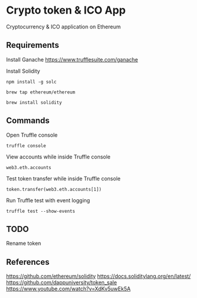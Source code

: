 # Crypto token & ICO App

Cryptocurrency & ICO application on Ethereum

## Requirements

Install Ganache
https://www.trufflesuite.com/ganache

Install Solidity
```
npm install -g solc
```
```
brew tap ethereum/ethereum
```
```
brew install solidity
```

## Commands

Open Truffle console
```
truffle console
```

View accounts while inside Truffle console
```
web3.eth.accounts
```

Test token transfer while inside Truffle console
```
token.transfer(web3.eth.accounts[1])
```

Run Truffle test with event logging
```
truffle test --show-events
```
## TODO
Rename token

## References
https://github.com/ethereum/solidity
https://docs.soliditylang.org/en/latest/
https://github.com/dappuniversity/token_sale
https://www.youtube.com/watch?v=XdKv5uwEk5A

